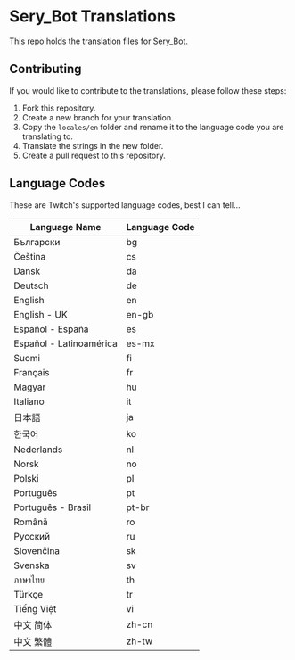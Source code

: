 # Sery_Bot Translations

This repo holds the translation files for Sery_Bot.

## Contributing

If you would like to contribute to the translations, please follow these steps:

1. Fork this repository.
2. Create a new branch for your translation.
3. Copy the `locales/en` folder and rename it to the language code you are translating to.
4. Translate the strings in the new folder.
5. Create a pull request to this repository.

## Language Codes

These are Twitch's supported language codes, best I can tell...

| Language Name | Language Code |
| --- | --- |
| Български | bg |
| Čeština | cs |
| Dansk | da |
| Deutsch | de |
| English | en |
| English - UK | en-gb |
| Español - España | es |
| Español - Latinoamérica | es-mx |
| Suomi | fi |
| Français | fr |
| Magyar | hu |
| Italiano | it |
| 日本語 | ja |
| 한국어 | ko |
| Nederlands | nl |
| Norsk | no |
| Polski | pl |
| Português | pt |
| Português - Brasil | pt-br |
| Română | ro |
| Русский | ru |
| Slovenčina | sk |
| Svenska | sv |
| ภาษาไทย | th |
| Türkçe | tr |
| Tiếng Việt | vi |
| 中文 简体 | zh-cn |
| 中文 繁體 | zh-tw |